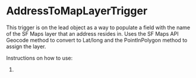 # AddressToMapLayerTrigger

This trigger is on the lead object as a way to populate a field with the name of the SF Maps layer that an address resides in.
Uses the SF Maps API Geocode method to convert to Lat/long and the PointInPolygon method to assign the layer.


Instructions on how to use:

1. 
